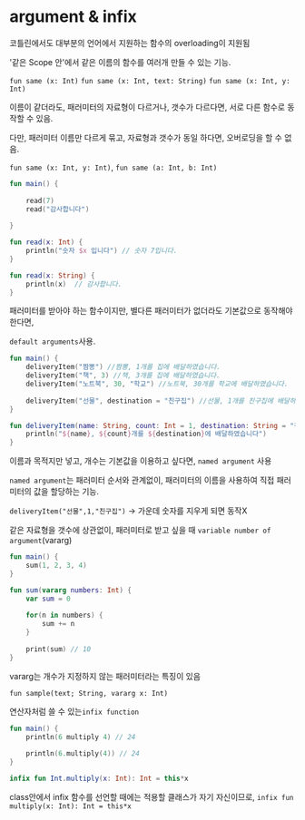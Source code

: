 # argument & infix

코틀린에서도 대부분의 언어에서 지원하는 함수의 overloading이 지원됨

'같은 Scope 안'에서  같은 이름의 함수를 여러개 만들 수 있는 기능.

`fun same (x: Int)` `fun same (x: Int, text: String)` `fun same (x: Int, y: Int)` 

이름이 같더라도, 패러미터의 자료형이 다르거나, 갯수가 다르다면, 서로 다른 함수로 동작할 수 있음.

다만, 패러미터 이름만 다르게 묶고, 자료형과 갯수가 동일 하다면, 오버로딩을 할 수 없음.

`fun same (x: Int, y: Int)`, `fun same (a: Int, b: Int)`



```kotlin
fun main() {
    
    read(7)
    read("감사합니다")
    
} 

fun read(x: Int) {
    println("숫자 $x 입니다") // 숫자 7입니다.
}

fun read(x: String) {
    println(x)  // 감사합니다.
}
```



패러미터를 받아야 하는 함수이지만,  별다른 패러미터가 없더라도 기본값으로 동작해야 한다면,

`default arguments`사용.



```kotlin
fun main() {
    deliveryItem("짬뽕") //짬뽕, 1개를 집에 배달하였습니다.
    deliveryItem("책", 3) //책, 3개를 집에 배달하였습니다.
    deliveryItem("노트북", 30, "학교") //노트북, 30개를 학교에 배달하였습니다.
    
    deliveryItem("선물", destination = "친구집") //선물, 1개를 친구집에 배달하였습니다.
}

fun deliveryItem(name: String, count: Int = 1, destination: String = "집") {
    println("${name}, ${count}개를 ${destination}에 배달하였습니다")
}
```

이름과 목적지만 넣고, 개수는 기본값을 이용하고 싶다면, `named argument` 사용

`named argument`는 패러미터 순서와 관계없이, 패러미터의 이름을 사용하여 직접 패러미터의 값을 할당하는 기능.

`deliveryItem("선물",1,"친구집")` -> 가운데 숫자를 지우게 되면 동작X



같은 자료형을 갯수에 상관없이, 패러미터로 받고 싶을 때  `variable number of argument`(vararg)

```kotlin
fun main() {
    sum(1, 2, 3, 4)
}

fun sum(vararg numbers: Int) {
    var sum = 0
    
    for(n in numbers) {
        sum += n
    }
    
    print(sum) // 10
}
```

vararg는 개수가 지정하지 않는 패러미터라는 특징이 있음

`fun sample(text; String, vararg x: Int)`



연산자처럼 쓸 수 있는`infix function`

```kotlin
fun main() {
    println(6 multiply 4) // 24
    
    println(6.multiply(4)) // 24
}

infix fun Int.multiply(x: Int): Int = this*x
```

class안에서 infix 함수를 선언할 때에는 적용할 클래스가 자기 자신이므로, `infix fun multiply(x: Int): Int = this*x`